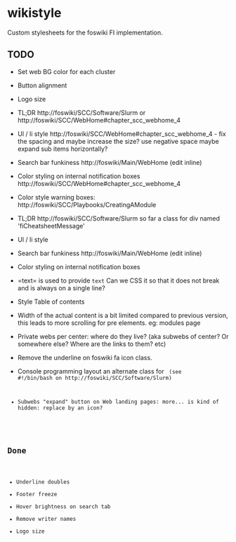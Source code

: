 # wikistyle
Custom stylesheets for the foswiki FI implementation.

## TODO
- Set web BG color for each cluster
- Button alignment
- Logo size
- TL;DR http://foswiki/SCC/Software/Slurm  or http://foswiki/SCC/WebHome#chapter_scc_webhome_4
- Ul / li style http://foswiki/SCC/WebHome#chapter_scc_webhome_4 - fix the spacing and maybe increase the size? use negative space maybe expand sub items horizontally?
- Search bar funkiness http://foswiki/Main/WebHome (edit inline)
- Color styling on internal notification boxes http://foswiki/SCC/WebHome#chapter_scc_webhome_4
- Color style warning boxes: http://foswiki/SCC/Playbooks/CreatingAModule

- TL;DR http://foswiki/SCC/Software/Slurm so far a class for div named 'fiCheatsheetMessage'
- Ul / li style
- Search bar funkiness http://foswiki/Main/WebHome (edit inline)
- Color styling on internal notification boxes
- =text= is used to provide <code>text</code> Can we CSS it so that it does not break and is always on a single line?
- Style Table of contents
- Width of the actual content is a bit limited compared to previous version, this leads to more scrolling for pre elements. eg: modules page
- Private webs per center: where do they live? (aka subwebs of center? Or somewhere else? Where are the links to them? etc)
- Remove the underline on foswiki fa icon class.
- Console programming layout an alternate class for <code> (see #!/bin/bash on http://foswiki/SCC/Software/Slurm)
- Subwebs "expand" button on Web landing pages: more... is kind of hidden: replace by an icon?

## Done
- Underline doubles
- Footer freeze
- Hover brightness on search tab
- Remove writer names
- Logo size
